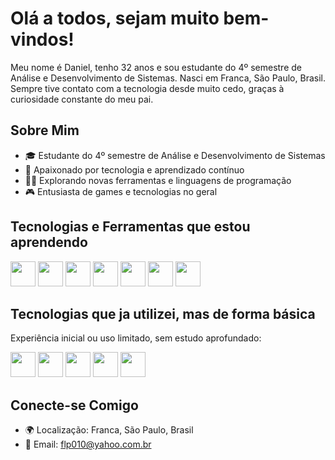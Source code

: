 # Olá a todos, sejam muito bem-vindos!

Meu nome é Daniel, tenho 32 anos e sou estudante do 4º semestre de Análise e Desenvolvimento de Sistemas. Nasci em Franca, São Paulo, Brasil. Sempre tive contato com a tecnologia desde muito cedo, graças à curiosidade constante do meu pai.

## Sobre Mim

- 🎓 Estudante do 4º semestre de Análise e Desenvolvimento de Sistemas
- 🌱 Apaixonado por tecnologia e aprendizado contínuo
- 👨‍💻 Explorando novas ferramentas e linguagens de programação
- 🎮 Entusiasta de games e tecnologias no geral

## Tecnologias e Ferramentas que estou aprendendo
  
<img src="https://cdn.jsdelivr.net/gh/devicons/devicon@latest/icons/java/java-original.svg" width="40" height="40" /> <img loading= "lazy" src="https://cdn.jsdelivr.net/gh/devicons/devicon@latest/icons/javascript/javascript-original.svg" width="40" height="40" /> <img loading= "lazy"  src="https://cdn.jsdelivr.net/gh/devicons/devicon@latest/icons/react/react-original.svg" width="40" height="40" /> <img loading= "lazy"
src="https://cdn.jsdelivr.net/gh/devicons/devicon@latest/icons/html5/html5-original.svg" width="40" height="40" /> <img loading= "lazy" src="https://cdn.jsdelivr.net/gh/devicons/devicon@latest/icons/css3/css3-original.svg" width="40" height="40" /> <img loading= "lazy" src="https://cdn.jsdelivr.net/gh/devicons/devicon@latest/icons/nodejs/nodejs-original.svg" width="40" height="40" /> <img loading="lazy" src="https://cdn.jsdelivr.net/gh/devicons/devicon/icons/git/git-original.svg" width="40" height="40"/>

## Tecnologias que ja utilizei, mas de forma básica
  Experiência inicial ou uso limitado, sem estudo aprofundado: 


<img loading= "lazy" src="https://cdn.jsdelivr.net/gh/devicons/devicon@latest/icons/python/python-original.svg" width="40" height="40" /> <img loading= "lazy" src="https://cdn.jsdelivr.net/gh/devicons/devicon@latest/icons/pandas/pandas-original.svg" width="40" height="40" /> <img loading= "lazy" src="https://cdn.jsdelivr.net/gh/devicons/devicon@latest/icons/mongodb/mongodb-original.svg" width="40" heigth="40" /> <img loading= "lazy" src="https://cdn.jsdelivr.net/gh/devicons/devicon@latest/icons/figma/figma-original.svg" width="40" height="40" /> <img loading="lazy" src="https://cdn.jsdelivr.net/gh/devicons/devicon@latest/icons/slack/slack-original.svg" width="40" height="40" />
          

          
          
          
          
    
## Conecte-se Comigo

- 🌍 Localização: Franca, São Paulo, Brasil
- 📧 Email: [flp010@yahoo.com.br](mailto:flp010@yahoo.com.br)
  
